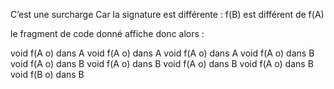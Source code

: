 
C’est une surcharge Car la signature est différente : f(B) est différent de  f(A)

le fragment de code donné affiche donc alors :


void f(A o) dans A
void f(A o) dans A
void f(A o) dans A
void f(A o) dans B
void f(A o) dans B
void f(A o) dans B
void f(A o) dans B
void f(A o) dans B
void f(B o) dans B
